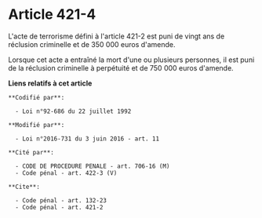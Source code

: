 # Article 421-4

L'acte de terrorisme défini à l'article 421-2 est puni de vingt ans de réclusion criminelle et de 350 000 euros d'amende. 

Lorsque cet acte a entraîné la mort d'une ou plusieurs personnes, il est puni de la réclusion criminelle à perpétuité et de
750 000 euros d'amende.

**Liens relatifs à cet article**

	**Codifié par**:

	  - Loi n°92-686 du 22 juillet 1992

	**Modifié par**:

	  - Loi n°2016-731 du 3 juin 2016 - art. 11

	**Cité par**:

	  - CODE DE PROCEDURE PENALE - art. 706-16 (M)
	  - Code pénal - art. 422-3 (V)

	**Cite**:

	  - Code pénal - art. 132-23
	  - Code pénal - art. 421-2
